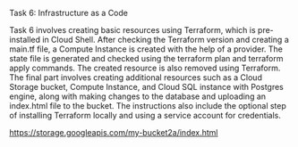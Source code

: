 Task 6: Infrastructure as a Code

Task 6 involves creating basic resources using Terraform, which is pre-installed in Cloud Shell. After checking the Terraform version and creating a main.tf file, a Compute Instance is created with the help of a provider. The state file is generated and checked using the terraform plan and terraform apply commands. The created resource is also removed using Terraform. The final part involves creating additional resources such as a Cloud Storage bucket, Compute Instance, and Cloud SQL instance with Postgres engine, along with making changes to the database and uploading an index.html file to the bucket. The instructions also include the optional step of installing Terraform locally and using a service account for credentials.

https://storage.googleapis.com/my-bucket2a/index.html

